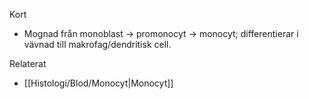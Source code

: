 Kort
- Mognad från monoblast → promonocyt → monocyt; differentierar i vävnad till makrofag/dendritisk cell.

Relaterat
- [[Histologi/Blod/Monocyt|Monocyt]]
